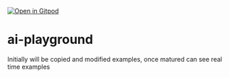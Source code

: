 [![Open in Gitpod](https://gitpod.io/button/open-in-gitpod.svg)](https://github.com/rajadilipkolli/ai-playground)

# ai-playground

Initially will be copied and modified examples, once matured can see real time examples
